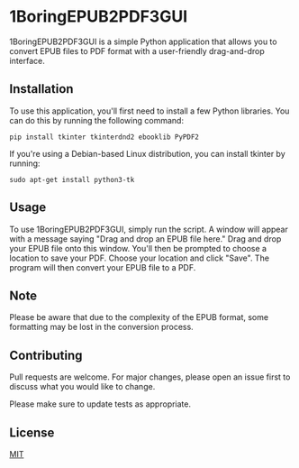 # 1BoringEPUB2PDF3GUI

1BoringEPUB2PDF3GUI is a simple Python application that allows you to convert EPUB files to PDF format with a user-friendly drag-and-drop interface.

## Installation

To use this application, you'll first need to install a few Python libraries. You can do this by running the following command:

```
pip install tkinter tkinterdnd2 ebooklib PyPDF2
```

If you're using a Debian-based Linux distribution, you can install tkinter by running:

```
sudo apt-get install python3-tk
```

## Usage

To use 1BoringEPUB2PDF3GUI, simply run the script. A window will appear with a message saying "Drag and drop an EPUB file here." Drag and drop your EPUB file onto this window. You'll then be prompted to choose a location to save your PDF. Choose your location and click "Save". The program will then convert your EPUB file to a PDF.

## Note

Please be aware that due to the complexity of the EPUB format, some formatting may be lost in the conversion process.

## Contributing

Pull requests are welcome. For major changes, please open an issue first to discuss what you would like to change.

Please make sure to update tests as appropriate.

## License

[MIT](https://choosealicense.com/licenses/mit/)
```
